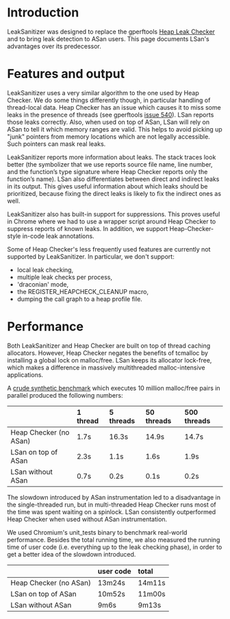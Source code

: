 # Introduction

LeakSanitizer was designed to replace the gperftools [Heap Leak Checker](http://google-perftools.googlecode.com/svn/trunk/doc/heap_checker.html) and to bring leak detection to ASan users. This page documents LSan's advantages over its predecessor.

# Features and output

LeakSanitizer uses a very similar algorithm to the one used by Heap Checker. We do some things differently though, in particular handling of thread-local data. Heap Checker has an issue which causes it to miss some leaks in the presence of threads (see gperftools [issue 540](https://github.com/gperftools/gperftools/issues/540)). LSan reports those leaks correctly. Also, when used on top of ASan, LSan will rely on ASan to tell it which memory ranges are valid. This helps to avoid picking up "junk" pointers from memory locations which are not legally accessible. Such pointers can mask real leaks.

LeakSanitizer reports more information about leaks. The stack traces look better (the symbolizer that we use reports source file name, line number, and the function’s type signature where Heap Checker reports only the function’s name). LSan also differentiates between direct and indirect leaks in its output. This gives useful information about which leaks should be prioritized, because fixing the direct leaks is likely to fix the indirect ones as well.

LeakSanitizer also has built-in support for suppressions. This proves useful in Chrome where we had to use a wrapper script around Heap Checker to suppress reports of known leaks. In addition, we support Heap-Checker-style in-code leak annotations.

Some of Heap Checker's less frequently used features are currently not supported by LeakSanitizer. In particular, we don't support:
  * local leak checking,
  * multiple leak checks per process,
  * 'draconian' mode,
  * the REGISTER\_HEAPCHECK\_CLEANUP macro,
  * dumping the call graph to a heap profile file.

# Performance

Both LeakSanitizer and Heap Checker are built on top of thread caching allocators. However, Heap Checker negates the benefits of tcmalloc by installing a global lock on malloc/free. LSan keeps its allocator lock-free, which makes a difference in massively multithreaded malloc-intensive applications.

A [crude synthetic benchmark](http://llvm.org/viewvc/llvm-project/compiler-rt/trunk/lib/lsan/lit_tests/TestCases/high_allocator_contention.cc?view=markup&pathrev=189012) which executes 10 million malloc/free pairs in parallel produced the following numbers:

|                       | 1 thread  | 5 threads | 50 threads | 500 threads |
|:----------------------|:----------|:----------|:-----------|:------------|
| Heap Checker (no ASan)          | 1.7s      | 16.3s     | 14.9s      | 14.7s       |
| LSan on top of ASan        | 2.3s      | 1.1s      | 1.6s       | 1.9s        |
| LSan without ASan     | 0.7s      | 0.2s      | 0.1s       | 0.2s        |

The slowdown introduced by ASan instrumentation led to a disadvantage in the single-threaded run, but in multi-threaded Heap Checker runs most of the time was spent waiting on a spinlock. LSan consistently outperformed Heap Checker when used without ASan instrumentation.

We used Chromium's unit\_tests binary to benchmark real-world performance. Besides the total running time, we also measured the running time of user code (i.e. everything up to the leak checking phase), in order to get a better idea of the slowdown introduced.

|                       | user code | total  |
|:----------------------|:----------|:-------|
| Heap Checker (no ASan)          | 13m24s     | 14m11s |
| LSan on top of ASan        | 10m52s    | 11m00s |
| LSan without ASan     | 9m6s      | 9m13s  |